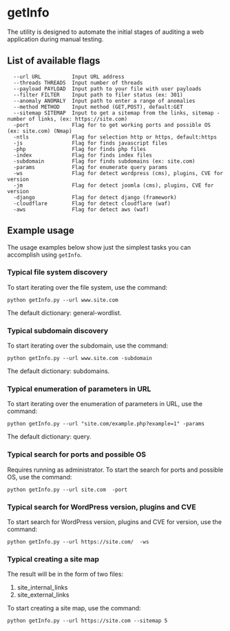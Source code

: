 # getInfo
The utility is designed to automate the initial stages of auditing a web application during manual testing.
## List of available flags
```
  --url URL          Input URL address
  --threads THREADS  Input number of threads
  --payload PAYLOAD  Input path to your file with user payloads
  --filter FILTER    Input path to filer status (ex: 301)
  --anomaly ANOMALY  Input path to enter a range of anomalies
  --method METHOD    Input method (GET,POST), default:GET
  --sitemap SITEMAP  Input to get a sitemap from the links, sitemap - number of links, (ex: https://site.com)
  -port              Flag for to get working ports and possible OS (ex: site.com) (Nmap)
  -ntls              Flag for selection http or https, default:https
  -js                Flag for finds javascript files
  -php               Flag for finds php files
  -index             Flag for finds index files
  -subdomain         Flag for finds subdomains (ex: site.com)
  -params            Flag for enumerate query params
  -ws                Flag for detect wordpress (cms), plugins, CVE for version
  -jm                Flag for detect joomla (cms), plugins, CVE for version
  -django            Flag for detect django (framework)
  -cloudflare        Flag for detect cloudflare (waf)
  -aws               Flag for detect aws (waf)
```

## Example usage
The usage examples below show just the simplest tasks you can accomplish using `getInfo`. 

### Typical file system discovery
To start iterating over the file system, use the command:
```
python getInfo.py --url www.site.com
```
The default dictionary: general-wordlist.

### Typical subdomain discovery
To start iterating over the subdomain, use the command:
```
python getInfo.py --url www.site.com -subdomain
```
The default dictionary: subdomains.

### Typical enumeration of parameters in URL
To start iterating over the enumeration of parameters in URL, use the command:
```
python getInfo.py --url "site.com/example.php?example=1" -params
```
The default dictionary: query.

### Typical search for ports and possible OS
Requires running as administrator.
To start the search for ports and possible OS, use the command:
```
python getInfo.py --url site.com  -port
```

### Typical search for WordPress version, plugins and CVE
To start search for WordPress version, plugins and  CVE for version, use the command:
```
python getInfo.py --url https://site.com/  -ws
```

### Typical creating a site map
The result will be in the form of two files:
1. site_internal_links 
2. site_external_links

To start creating a site map, use the command:
```
python getInfo.py --url https://site.com --sitemap 5
```